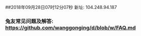 ##2018年09月28日07时12分07秒 新址: 104.248.94.187
### 兔友常见问题及解答: https://github.com/wanggonging/d/blob/w/FAQ.md
